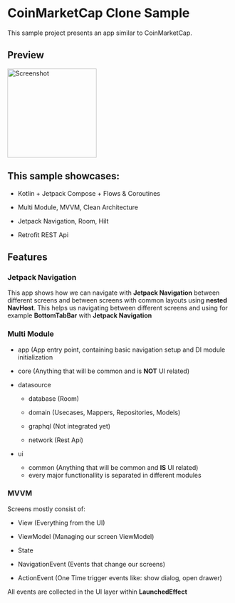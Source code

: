 # CoinMarketCap Clone Sample

This sample project presents an app similar to CoinMarketCap.

## Preview

<img title="" src="screenshots/showcase.gif" alt="Screenshot" width="200">

## This sample showcases:

- Kotlin + Jetpack Compose + Flows & Coroutines

- Multi Module, MVVM, Clean Architecture

- Jetpack Navigation, Room, Hilt

- Retrofit REST Api

## Features

### Jetpack Navigation

This app shows how we can navigate with **Jetpack Navigation** between different screens and between screens with common layouts using **nested NavHost**. This helps us navigating between different screens and using for example **BottomTabBar** with **Jetpack Navigation**
 
### Multi Module

- app (App entry point, containing basic navigation setup and DI module initialization

- core (Anything that will be common and is **NOT** UI related) 

- datasource
	- database (Room)
	
	- domain (Usecases, Mappers, Repositories, Models)
	
	- graphql (Not integrated yet)
	
	- network (Rest Api)

- ui
	- common (Anything that will be common and **IS** UI related)
	- every major functionallity is separated in different modules
	
### MVVM

Screens mostly consist of:

- View (Everything from the UI)

- ViewModel (Managing our screen ViewModel) 

- State

- NavigationEvent (Events that change our screens)

- ActionEvent (One Time trigger events like: show dialog, open drawer)

All events are collected in the UI layer within **LaunchedEffect**